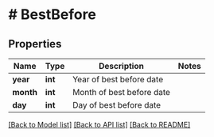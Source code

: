 # # BestBefore

## Properties

Name | Type | Description | Notes
------------ | ------------- | ------------- | -------------
**year** | **int** | Year of best before date |
**month** | **int** | Month of best before date |
**day** | **int** | Day of best before date |

[[Back to Model list]](../../README.md#models) [[Back to API list]](../../README.md#endpoints) [[Back to README]](../../README.md)
